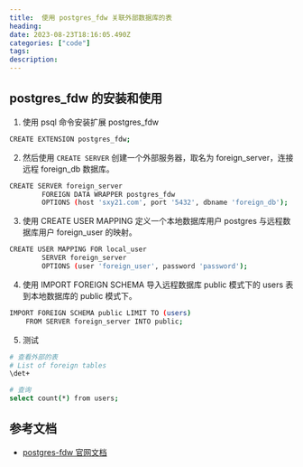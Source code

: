 ```yaml
---
title:  使用 postgres_fdw 关联外部数据库的表
heading: 
date: 2023-08-23T18:16:05.490Z
categories: ["code"]
tags: 
description: 
---
```


## postgres_fdw 的安装和使用
1. 使用 psql 命令安装扩展 postgres_fdw
```bash
CREATE EXTENSION postgres_fdw;
```

2. 然后使用 `CREATE SERVER` 创建一个外部服务器，取名为 foreign_server，连接远程 foreign_db 数据库。
```bash
CREATE SERVER foreign_server
        FOREIGN DATA WRAPPER postgres_fdw
        OPTIONS (host 'sxy21.com', port '5432', dbname 'foreign_db');
```

3. 使用 CREATE USER MAPPING 定义一个本地数据库用户 postgres 与远程数据库用户 foreign_user 的映射。
```bash
CREATE USER MAPPING FOR local_user
        SERVER foreign_server
        OPTIONS (user 'foreign_user', password 'password');
```
4. 使用 IMPORT FOREIGN SCHEMA 导入远程数据库 public 模式下的 users 表到本地数据库的 public 模式下。
```bash
IMPORT FOREIGN SCHEMA public LIMIT TO (users)
    FROM SERVER foreign_server INTO public;
```

5. 测试
```bash
# 查看外部的表
# List of foreign tables
\det+

# 查询
select count(*) from users;
```


## 参考文档
- [postgres-fdw 官网文档](http://www.postgres.cn/docs/14/postgres-fdw.html#id-1.11.7.44.16)